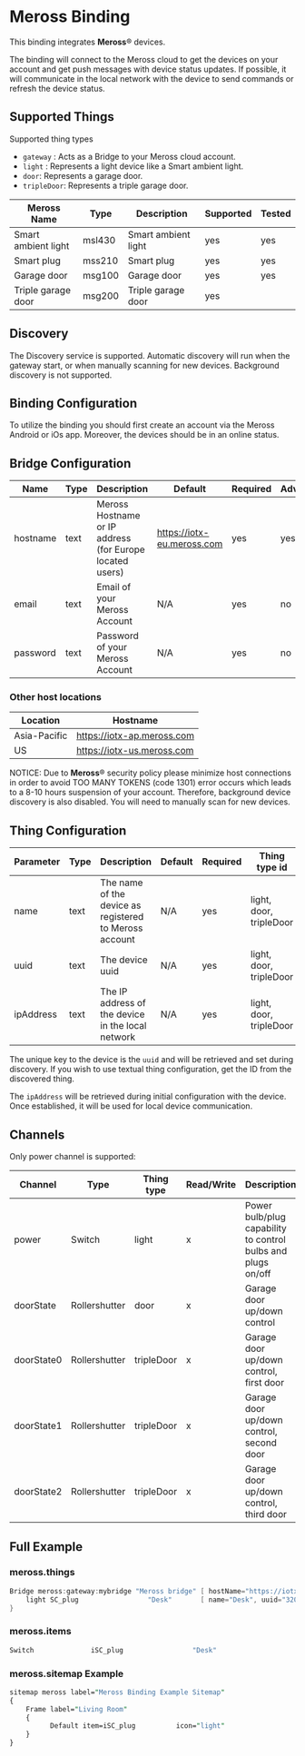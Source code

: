 # Meross Binding

This binding integrates **Meross**&reg; devices.

The binding will connect to the Meross cloud to get the devices on your account and get push messages with device status updates.
If possible, it will communicate in the local network with the device to send commands or refresh the device status.

## Supported Things

Supported thing types

- `gateway` : Acts as a Bridge to your Meross cloud account.
- `light` : Represents a light device like a Smart ambient light.
- `door`: Represents a garage door.
- `tripleDoor`: Represents a triple garage door.

|   Meross Name       | Type   | Description         | Supported | Tested |
|---------------------|--------|---------------------|-----------|--------|
| Smart ambient light | msl430 | Smart ambient light | yes       | yes    |
| Smart plug          | mss210 | Smart plug          | yes       | yes    |
| Garage door         | msg100 | Garage door         | yes       | yes    |
| Triple garage door  | msg200 | Triple garage door  | yes       |        |

## Discovery

The Discovery service is supported.
Automatic discovery will run when the gateway start, or when manually scanning for new devices.
Background discovery is not supported.

## Binding Configuration

To utilize the binding you should first create an account via the Meross Android or iOs app.
Moreover, the devices should be in an online status.

## Bridge Configuration

| Name     | Type | Description                                              | Default                      | Required | Advanced |
|----------|------|----------------------------------------------------------|------------------------------|----------|----------|
| hostname | text | Meross Hostname or IP address (for Europe located users) | <https://iotx-eu.meross.com> | yes      | yes      |
| email    | text | Email of your Meross Account                             | N/A                          | yes      | no       |
| password | text | Password of your Meross Account                          | N/A                          | yes      | no       |

### Other host locations

| Location     | Hostname                     |
|--------------|------------------------------|
| Asia-Pacific | <https://iotx-ap.meross.com> |
| US           | <https://iotx-us.meross.com> |

NOTICE: Due to  **Meross**&reg; security policy please minimize host connections in order to avoid TOO MANY TOKENS (code 1301) error occurs which leads to a  8-10 hours suspension of your account.
Therefore, background device discovery is also disabled.
You will need to manually scan for new devices.

## Thing Configuration

| Parameter | Type | Description                                              | Default | Required | Thing type id                   | Advanced |
|-----------|------|----------------------------------------------------------|---------|----------|---------------------------------|----------|
| name      | text | The name of the device as registered to Meross account   | N/A     | yes      | light, door, tripleDoor         | no       |
| uuid      | text | The device uuid                                          | N/A     | yes      | light, door, tripleDoor         | no       |
| ipAddress | text | The IP address of the device in the local network        | N/A     | yes      | light, door, tripleDoor         | no       |

The unique key to the device is the `uuid` and will be retrieved and set during discovery.
If you wish to use textual thing configuration, get the ID from the discovered thing.

The `ipAddress` will be retrieved during initial configuration with the device.
Once established, it will be used for local device communication.

## Channels

Only power channel is supported:

| Channel    | Type          | Thing type |Read/Write | Description                                                  |
|------------|---------------|------------|-----------|--------------------------------------------------------------|
| power      | Switch        | light      | x         | Power bulb/plug capability to control bulbs and plugs on/off |
| doorState  | Rollershutter | door       | x         | Garage door up/down control                                  |
| doorState0 | Rollershutter | tripleDoor | x         | Garage door up/down control, first door                      |
| doorState1 | Rollershutter | tripleDoor | x         | Garage door up/down control, second door                     |
| doorState2 | Rollershutter | tripleDoor | x         | Garage door up/down control, third door                      |

## Full Example

### meross.things

```java
Bridge meross:gateway:mybridge "Meross bridge" [ hostName="https://iotx-eu.meross.com", userEmail="abcde" userPassword="fghij" ] {
    light SC_plug                 "Desk"       [ name="Desk", uuid="320455acf9845" ]
}
```

### meross.items

```java
Switch              iSC_plug                 "Desk"                                    { channel="meross:light:mybridge:SC_plug:power" }
```

### meross.sitemap Example

```perl
sitemap meross label="Meross Binding Example Sitemap"
{
    Frame label="Living Room"
    {
          Default item=iSC_plug          icon="light"
    }
}
```
